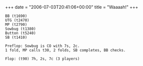 +++
date = "2006-07-03T20:41:06+00:00"
title = "Waaaah!"
+++



    
    
    BB (t1690)
    UTG (t2470)
    MP (t2790)
    Sowbug (t1380)
    Button (t5240)
    SB (t1410)
    
    Preflop: Sowbug is CO with 7s, 2c.    
    1 fold, MP calls t30, 2 folds, SB completes, BB checks.
    
    Flop: (t90) 7h, 2s, 7c (3 players)

